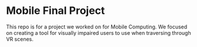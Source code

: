 # Mobile Final Project

This repo is for a project we worked on for Mobile Computing. We focused on creating a tool for visually impaired users to use when traversing through VR scenes.  